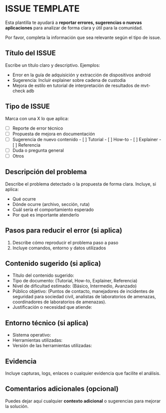 # ISSUE TEMPLATE

Esta plantilla te ayudará a **reportar errores, sugerencias o nuevas aplicaciones** para analizar de forma clara y útil para la comunidad.

Por favor, completa la información que sea relevante según el tipo de issue.

## Título del ISSUE

Escribe un título claro y descriptivo. Ejemplos:

* Error en la guía de adquisición y extracción de dispositivos android
* Sugerencia: Incluir explainer sobre cadena de custodia
* Mejora de estilo en tutorial de interpretación de resultados de mvt-check adb

## Tipo de ISSUE

Marca con una X lo que aplica:

- [ ] Reporte de error técnico
- [ ] Propuesta de mejora en documentación
- [ ] Sugerencia de nuevo contenido
      - [ ] Tutorial
      - [ ] How-to
      - [ ] Explainer
      - [ ] Referencia
- [ ] Duda o pregunta general
- [ ] Otros

## Descripción del problema

Describe el problema detectado o la propuesta de forma clara. Incluye, si aplica:

* Qué ocurre
* Dónde ocurre (archivo, sección, ruta)
* Cuál sería el comportamiento esperado
* Por qué es importante atenderlo

## Pasos para reducir el error (si aplica)

1. Describe cómo reproducir el problema paso a paso
2. Incluye comandos, entorno y datos utilizados

## Contenido sugerido (si aplica)

* Título del contenido sugerido:
* Tipo de documento: (Tutorial, How-to, Explainer, Referencia)
* Nivel de dificultad estimado: (Básico, Intermedio, Avanzado)
* Público objetivo: (Puntos de contacto, manejadores de incidentes de seguridad para sociedad civil, analistas de laboratorios de amenazas, coordinadores de laboratorios de amenazas).
* Justificación o necesidad que atiende:

## Entorno técnico (si aplica)

* Sistema operativo:
* Herramientas utilizadas:
* Versión de las herramientas utilizadas:

## Evidencia

Incluye capturas, logs, enlaces o cualquier evidencia que facilite el análisis.

## Comentarios adicionales (opcional)

Puedes dejar aquí cualquier **contexto adicional** o sugerencias para mejorar la solución.
